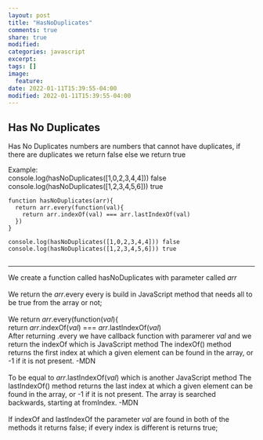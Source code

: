 ```yaml
---
layout: post
title: "HasNoDuplicates"
comments: true
share: true
modified:
categories: javascript
excerpt:
tags: []
image:
  feature:
date: 2022-01-11T15:39:55-04:00
modified: 2022-01-11T15:39:55-04:00
---
```


## Has No Duplicates

Has No Duplicates numbers are  numbers that cannot have duplicates, if there are duplicates we return false else we return true

Example:<br>
console.log(hasNoDuplicates([1,0,2,3,4,4])) false <br>
console.log(hasNoDuplicates([1,2,3,4,5,6])) true  <br>




~~~
function hasNoDuplicates(arr){
  return arr.every(function(val){
    return arr.indexOf(val) === arr.lastIndexOf(val)
  })
}

console.log(hasNoDuplicates([1,0,2,3,4,4])) false
console.log(hasNoDuplicates([1,2,3,4,5,6])) true


~~~
___
We create a function called hasNoDuplicates with parameter called *arr* 
<br><br>
We return the *arr*.every every is build in JavaScript method that needs all to be true from the array or not;
<br><br>
We return *arr*.every(function(*val*){ <br> 
  return *arr*.indexOf(*val*) === *arr*.lastIndexOf(*val*) <br>
After returning .every we have callback function with paramerer *val* and we return the indexOf which is JavaScript method The indexOf() method returns the first index at which a given element can be found in the array, or -1 if it is not present. -MDN 
<br><br>
To be equal to *arr*.lastIndexOf(*val*) which is another JavaScript method The lastIndexOf() method returns the last index at which a given element can be found in the array, or -1 if it is not present. The array is searched backwards, starting at fromIndex. -MDN
<br><br>
If indexOf and lastIndexOf the parameter *val* are found in both of the methods it returns false; if every index is different is returns true;
